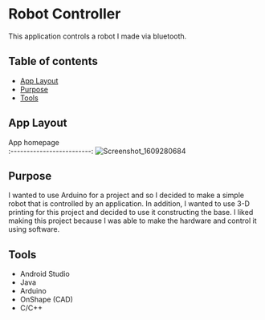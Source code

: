 # Robot Controller

This application controls a robot I made via bluetooth.

## Table of contents
* [App Layout](#app-layout)
* [Purpose](#purpose)
* [Tools](#tools)

## App Layout

App homepage           
:-------------------------:
![Screenshot_1609280684](https://user-images.githubusercontent.com/33325959/103317956-a636a380-49e1-11eb-8de9-7f064e3f4cce.png)

## Purpose
I wanted to use Arduino for a project and so I decided to make a simple robot that is controlled by an application. In addition, I wanted to use 3-D printing for this project 
and decided to use it constructing the base. I liked making this project because I was able to make the hardware and control it using software. 
	
## Tools
* Android Studio
* Java
* Arduino
* OnShape (CAD)
* C/C++
